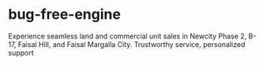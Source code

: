 # bug-free-engine
Experience seamless land and commercial unit sales in Newcity Phase 2, B-17, Faisal Hill, and Faisal Margalla City. Trustworthy service, personalized support
